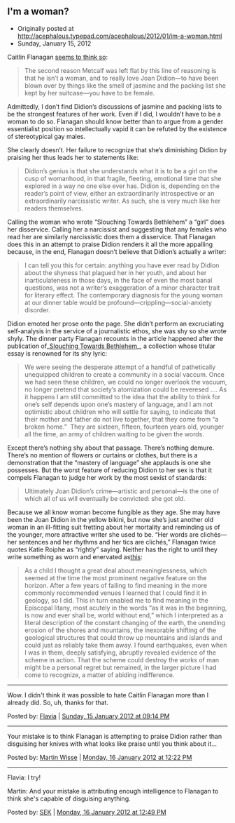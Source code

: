 ## I'm a woman?

 * Originally posted at http://acephalous.typepad.com/acephalous/2012/01/im-a-woman.html
 * Sunday, January 15, 2012

Caitlin Flanagan [seems to think so](http://www.theatlantic.com/magazine/archive/2012/01/the-autumn-of-joan-didion/8851/?single\_page=true):

> The second reason Metcalf was left flat by this line of reasoning is that he isn’t a woman, and to really love Joan Didion—to have been blown over by things like the smell of jasmine and the packing list she kept by her suitcase—you have to be female.

Admittedly, I don’t find Didion’s discussions of jasmine and packing lists to be the strongest features of her work. Even if I did, I wouldn’t have to be a woman to do so. Flanagan should know better than to argue from a gender essentialist position so intellectually vapid it can be refuted by the existence of stereotypical gay males.

She clearly doesn’t. Her failure to recognize that she’s diminishing Didion by praising her thus leads her to statements like:

> Didion’s genius is that she understands what it is to be a girl on the cusp of womanhood, in that fragile, fleeting, emotional time that she explored in a way no one else ever has. Didion is, depending on the reader’s point of view, either an extraordinarily introspective or an extraordinarily narcissistic writer. As such, she is very much like her readers themselves.

Calling the woman who wrote “Slouching Towards Bethlehem” a “girl” does her disservice. Calling her a narcissist and suggesting that any females who read her are similarly narcissistic does them a disservice. That Flanagan does this in an attempt to praise Didion renders it all the more appalling because, in the end, Flanagan doesn’t believe that Didion’s actually a writer:

> I can tell you this for certain: anything you have ever read by Didion about the shyness that plagued her in her youth, and about her inarticulateness in those days, in the face of even the most banal questions, was not a writer’s exaggeration of a minor character trait for literary effect. The contemporary diagnosis for the young woman at our dinner table would be profound—crippling—social-anxiety disorder.

Didion emoted her prose onto the page. She didn’t perform an excruciating self-analysis in the service of a journalistic ethos, she was shy so she wrote shyly. The dinner party Flanagan recounts in the article happened after the publication of_[Slouching Towards Bethlehem](http://www.amazon.com/exec/obidos/ASIN/0374521727/diesekoschmar-20)_, a collection whose titular essay is renowned for its shy lyric:

> We were seeing the desperate attempt of a handful of pathetically unequipped children to create a community in a social vaccum. Once we had seen these children, we could no longer overlook the vacuum, no longer pretend that society’s atomization could be reveresed …. As it happens I am still committed to the idea that the ability to think for one’s self depends upon one’s mastery of language, and I am not optimistic about children who will settle for saying, to indicate that their mother and father do not live together, that they come from “a broken home.”  They are sixteen, fifteen, fourteen years old, younger all the time, an army of children waiting to be given the words.

Except there’s nothing shy about that passage. There’s nothing demure. There’s no mention of flowers or curtains or clothes, but there is a demonstration that the “mastery of language” she applauds is one she possesses. But the worst feature of reducing Didion to her sex is that it compels Flanagan to judge her work by the most sexist of standards:

> Ultimately Joan Didion’s crime—artistic and personal—is the one of which all of us will eventually be convicted: she got old.

Because we all know woman become fungible as they age. She may have been the Joan Didion in the yellow bikini, but now she’s just another old woman in an ill-fitting suit fretting about her mortality and reminding us of the younger, more attractive writer she used to be. “Her words are clichés—her sentences and her rhythms and her tics are clichés,” Flanagan twice quotes Katie Roiphe as “rightly” saying. Neither has the right to until they write something as worn and enervated as[this](http://acephalous.typepad.com/didion.htm):

> As a child I thought a great deal about meaninglessness, which seemed at the time the most prominent negative feature on the horizon. After a few years of failing to find meaning in the more commonly recommended venues I learned that I could find it in geology, so I did. This in turn enabled me to find meaning in the Episcopal litany, most acutely in the words “as it was in the beginning, is now and ever shall be, world without end,” which I interpreted as a literal description of the constant changing of the earth, the unending erosion of the shores and mountains, the inexorable shifting of the geological structures that could throw up mountains and islands and could just as reliably take them away. I found earthquakes, even when I was in them, deeply satisfying, abruptly revealed evidence of the scheme in action. That the scheme could destroy the works of man might be a personal regret but remained, in the larger picture I had come to recognize, a matter of abiding indifference.

* * *

Wow. I didn't think it was possible to hate Caitlin Flanagan more than I already did. So, uh, thanks for that.

Posted by: [Flavia](http://feruleandfescue.blogspot.com) | [Sunday, 15 January 2012 at 09:14 PM](http://acephalous.typepad.com/acephalous/2012/01/im-a-woman.html?cid=6a00d8341c2df453ef0167609918dc970b#comment-6a00d8341c2df453ef0167609918dc970b)

* * *

Your mistake is to think Flanagan is attempting to praise Didion rather than disguising her knives with what looks like praise until you think about it...

Posted by: [Martin Wisse](http://cloggie.org/wissewords2/) | [Monday, 16 January 2012 at 12:22 PM](http://acephalous.typepad.com/acephalous/2012/01/im-a-woman.html?cid=6a00d8341c2df453ef016760a28cb1970b#comment-6a00d8341c2df453ef016760a28cb1970b)

* * *

Flavia: I try!

Martin: And your mistake is attributing enough intelligence to Flanagan to think she's capable of disguising anything.

Posted by: [SEK](http://acephalous.typepad.com) | [Monday, 16 January 2012 at 12:49 PM](http://acephalous.typepad.com/acephalous/2012/01/im-a-woman.html?cid=6a00d8341c2df453ef0168e5a3b01d970c#comment-6a00d8341c2df453ef0168e5a3b01d970c)

